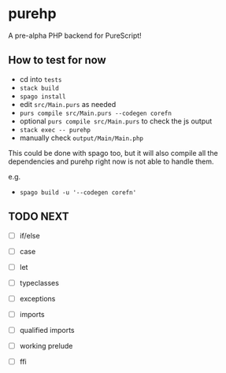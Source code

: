 # purehp

A pre-alpha PHP backend for PureScript!

## How to test for now
- cd into `tests`
- `stack build`
- `spago install`
- edit `src/Main.purs` as needed
- `purs compile src/Main.purs --codegen corefn`
- optional `purs compile src/Main.purs` to check the js output
- `stack exec -- purehp`
- manually check `output/Main/Main.php`

This could be done with spago too, but it will also compile all the dependencies and purehp right now is not able to handle them.

e.g.
- `spago build -u '--codegen corefn'`



## TODO NEXT

- [ ] if/else
- [ ] case
- [ ] let
- [ ] typeclasses
- [ ] exceptions
- [ ] imports
- [ ] qualified imports
- [ ] working prelude
- [ ] ffi

